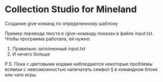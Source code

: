 # Collection Studio for Mineland
Создание give-команд по определенному шаблону

Пример перевода текста в /give-команду показан в файле input.txt.
Чтобы программа работала, ей нужно:

1) Правильно заполненный input.txt
2) И ничего больше

P.S. Пока с цветовыми кодами наблюдаются некоторые проблемы всявязи с невозможностью напечатать символ § в командном блоке или чате игры.

